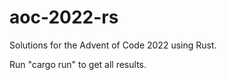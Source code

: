 # aoc-2022-rs
Solutions for the Advent of Code 2022 using Rust.

Run "cargo run" to get all results.

